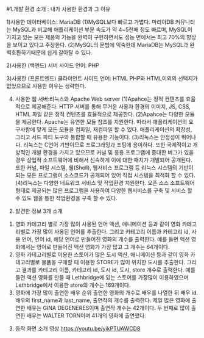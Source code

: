 #1.개발 환경 소개 : 내가 사용한 환경과 그 이유

1)사용한 데이터베이스: MariaDB
(1)MySQL보다 빠르고 가볍다.
마리아DB 커뮤니티는 MySQL과 비교해 애플리케이션 부분 속도가 약 4~5천배 정도 빠르며, 
MySQL이 가지고 있는 모든 제품의 기능을 완벽히 구현하면서도 성능 면에서는 최고 70%의 향상을 보이고 있다고 주장한다.
(2)MySQL의 문법에 익숙한데 MariaDB는 MySQL과 완벽호환하기때문에 쉽게 갈아탈 수 있다.

2)사용한 (백엔드) 서버 사이드 언어: PHP

3)사용한 (프론트엔드) 클라이언트 사이드 언어: HTML
PHP와 HTML이외의 선택지가 없었으므로 사용한 이유는 생략한다.

4) 사용한 웹 서버:리눅스와 Apache Web server
(1)Apahce는 정적 컨텐츠를 효율적으로 제공해준다. 
HTTP 서버를 통해 무거운 사용자 환경의 이미지, JS, CSS, HTML 파일 같은 정적 컨텐츠를 효율적으로 제공한다.
(2)Apahce는 다양한 모듈을 제공한다.
Apache는 유연한 모듈 참조를 지원한다. 따라서 애플리케이션의 요구사항에 맞게 모든 모듈을 컴파일, 재컴파일 할 수 있다. 애플리케이션의 확장성, 그리고 서드 파티 도구와 통합할 때 유용한 기능이다.
(3)리눅스는 안정성이 뛰어나다. 리눅스는 C언어 기반이므로 프로그래밍과 포팅에 용이하다. 또한 국제적이고 개방적인 개발 환경을 가지고 있으므로 
커널 및 응용 프로그램에 중대한 버그가 있을 경우 상업적 소프트웨어에 비해서 신속하게 이에 대한 패치가 개발되어 공개된다.
또한 커널, 파일 시스템, 쉘(Shell), 웹서비스 프로그램 등 리눅스 시스템의 기반이 되는 모든 프로그램이 소스코드가 공개되어 있어 직접 시스템을 최적화 할 수 있다.
(4)리눅스는 다양한 네트워크 서비스 및 작업환경 지원한다. 
오픈 소스 소프트웨어 형태로 제공되는 많은 프로그램을 사용하여 다양한 웹서비스를 구축 및 서비스 할 수 있도 웹을 통한 작업환경을 구축 할 수 있다.

2. 발견한 정보 3개 소개
1) 영화 카테고리 별로 가장 많이 사용된 언어
액션, 애니메이션 등과 같이 영화 카테고리별로 가장 많이 사용된 언어를 추출한다.
그리고 카테고리 이름과 카테고리 id, 사용 언어, 언어 id, 해당 언어로 만들어진 영화의 개수를 출력한다.
예를 들면 액션 영화에서는 영어로 만들어진 액션 영화가 가장 많고 그 개수는 64개이다.
2) 영화 카테고리별로 이용한 스토어가 많은 도시
액션, 애니메이션 등과 같이 영화 카테고리별로 물품을 구매할 때 이용한 STORE가 많이 위치한 도시를 추출한다.
그리고 결과를 카테고리 이름, 카테고리 id, 도시 id, 도시, store 개수로 출력한다.
예를 들면 액션 영화를 만들 때 Lethbridge에 있는 스토어를 가장많이 이용하였으며 Lethbridge에서 이용한 store의 개수는 169개이다.
3) 영화에 가장 많이 출연한 배우 순위
출연한 영화의 개수로 배우를 나열한 뒤 배우 id. 배우의 first_name과 last_name, 출연작의 개수를 출력한다.
제일 많은 영화에 출연한 배우는 GINA DEGENERES이며 출연작 개수는 42개이다. 두 번째로 많이 출연한 배우는 WALTER TORN이며 41개의 영화에 출연했다.

3. 동작 화면 소개 영상
https://youtu.be/yikPTUAWCD8
